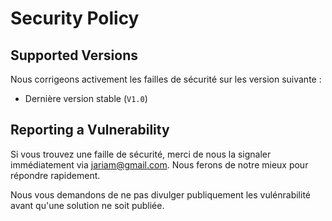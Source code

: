 # Security Policy

## Supported Versions

Nous corrigeons activement les failles de sécurité sur les version suivante :
- Dernière version stable (`V1.0`)

## Reporting a Vulnerability

Si vous trouvez une faille de sécurité, merci de nous la signaler immédiatement via jariam@gmail.com. Nous ferons de notre mieux pour répondre rapidement.

Nous vous demandons de ne pas divulger publiquement les vulénrabilité avant qu'une solution ne soit publiée. 
